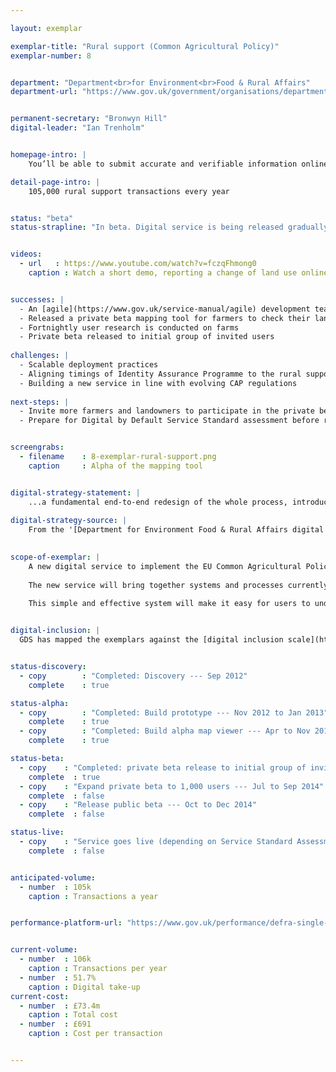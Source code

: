 ```yaml
---

layout: exemplar

exemplar-title: "Rural support (Common Agricultural Policy)"
exemplar-number: 8


department: "Department<br>for Environment<br>Food & Rural Affairs"
department-url: "https://www.gov.uk/government/organisations/department-for-environment-food-rural-affairs"


permanent-secretary: "Bronwyn Hill"
digital-leader: "Ian Trenholm"


homepage-intro: |
    You’ll be able to submit accurate and verifiable information online about how you use your land, so you can claim subsidies under the Common Agricultural Policy

detail-page-intro: |
    105,000 rural support transactions every year


status: "beta"
status-strapline: "In beta. Digital service is being released gradually to groups of invited users to test and iterate functionality."


videos:
  - url   : https://www.youtube.com/watch?v=fczqFhmong0
    caption : Watch a short demo, reporting a change of land use online, filmed January 2014


successes: |
  - An [agile](https://www.gov.uk/service-manual/agile) development team has been established for the CAP Delivery Programme
  - Released a private beta mapping tool for farmers to check their land
  - Fortnightly user research is conducted on farms 
  - Private beta released to initial group of invited users
 
challenges: |
  - Scalable deployment practices
  - Aligning timings of Identity Assurance Programme to the rural support beta
  - Building a new service in line with evolving CAP regulations
  
next-steps: |
  - Invite more farmers and landowners to participate in the private beta 
  - Prepare for Digital by Default Service Standard assessment before releasing the public beta


screengrabs:
  - filename    : 8-exemplar-rural-support.png
    caption     : Alpha of the mapping tool


digital-strategy-statement: |
    ...a fundamental end-to-end redesign of the whole process, introducing a single IT solution with digital delivery as a core design principle.
    
digital-strategy-source: |
    From the '[Department for Environment Food & Rural Affairs digital strategy](https://www.gov.uk/government/publications/defra-digital-strategy-2012)' --- December 2012
    

scope-of-exemplar: |
    A new digital service to implement the EU Common Agricultural Policy (CAP) in England.
    
    The new service will bring together systems and processes currently managed by four organisations; Defra, Rural Payments Agency, Forestry Commission and Natural England.
    
    This simple and effective system will make it easy for users to understand and apply for CAP payments. It will help prevent fines (‘disallowance’) for making payments that don’t comply with CAP rules (~£600m since 2005 ).


digital-inclusion: |
  GDS has mapped the exemplars against the [digital inclusion scale](https://www.gov.uk/government/publications/government-digital-inclusion-strategy/government-digital-inclusion-strategy#measuring-digital-exclusion) to help show where these services may be difficult for some people to use. [See the rating for Rural Support](https://www.gov.uk/government/publications/government-digital-inclusion-strategy/exemplar-services-and-identity-assurance-how-complex-they-are#rural-support-common-agricultural-policy).


status-discovery:
  - copy        : "Completed: Discovery --- Sep 2012"
    complete    : true

status-alpha:
  - copy        : "Completed: Build prototype --- Nov 2012 to Jan 2013"
    complete    : true
  - copy        : "Completed: Build alpha map viewer --- Apr to Nov 2013"
    complete    : true

status-beta:
  - copy    : "Completed: private beta release to initial group of invited users --- Jul 2014"
    complete  : true
  - copy    : "Expand private beta to 1,000 users --- Jul to Sep 2014"
    complete  : false
  - copy    : "Release public beta --- Oct to Dec 2014"
    complete  : false

status-live:
  - copy    : "Service goes live (depending on Service Standard Assessment) --- Oct to Dec 2014"
    complete  : false


anticipated-volume:
  - number  : 105k
    caption : Transactions a year


performance-platform-url: "https://www.gov.uk/performance/defra-single-payment-scheme-sps-claims"


current-volume:
  - number  : 106k
    caption : Transactions per year
  - number  : 51.7%
    caption : Digital take-up
current-cost:
  - number  : £73.4m
    caption : Total cost
  - number  : £691
    caption : Cost per transaction


---
```




